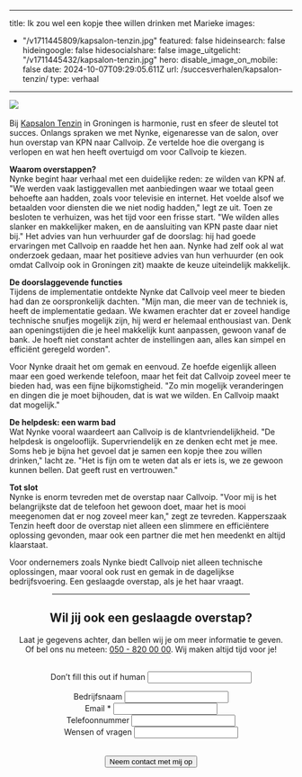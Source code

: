 
 ---
title: Ik zou wel een kopje thee willen drinken met Marieke
images:
- "/v1711445809/kapsalon-tenzin.jpg"
featured: false
hideinsearch: false
hideingoogle: false
hidesocialshare: false
image_uitgelicht: "/v1711445432/kapsalon-tenzin.jpg"
hero:
  disable_image_on_mobile: false
date: 2024-10-07T09:29:05.611Z
url: /succesverhalen/kapsalon-tenzin/
type: verhaal

---
<img src="https://res.cloudinary.com/callvoip/image/upload/v1728373531/kapsalon-tenzin.jpg"><br><br>
Bij <a href="https://www.tenzin.nl/">Kapsalon Tenzin</a> in Groningen is harmonie, rust en sfeer de sleutel tot succes. Onlangs spraken we met Nynke, eigenaresse van de salon, over hun overstap van KPN naar Callvoip. Ze vertelde hoe die overgang is verlopen en wat hen heeft overtuigd om voor Callvoip te kiezen.

<strong>Waarom overstappen?</strong><br>
Nynke begint haar verhaal met een duidelijke reden: ze wilden van KPN af. "We werden vaak lastiggevallen met aanbiedingen waar we totaal geen behoefte aan hadden, zoals voor televisie en internet. Het voelde alsof we betaalden voor diensten die we niet nodig hadden," legt ze uit. Toen ze besloten te verhuizen, was het tijd voor een frisse start. "We wilden alles slanker en makkelijker maken, en de aansluiting van KPN paste daar niet bij." Het advies van hun verhuurder gaf de doorslag: hij had goede ervaringen met Callvoip en raadde het hen aan. Nynke had zelf ook al wat onderzoek gedaan, maar het positieve advies van hun verhuurder (en ook omdat Callvoip ook in Groningen zit) maakte de keuze uiteindelijk makkelijk. 

<strong>De doorslaggevende functies</strong><br>
Tijdens de implementatie ontdekte Nynke dat Callvoip veel meer te bieden had dan ze oorspronkelijk dachten. "Mijn man, die meer van de techniek is, heeft de implementatie gedaan. We kwamen erachter dat er zoveel handige technische snufjes mogelijk zijn, hij werd er helemaal enthousiast van. Denk aan openingstijden die je heel makkelijk kunt aanpassen, gewoon vanaf de bank. Je hoeft niet constant achter de instellingen aan, alles kan simpel en efficiënt geregeld worden".

Voor Nynke draait het om gemak en eenvoud. Ze hoefde eigenlijk alleen maar een goed werkende telefoon, maar het feit dat Callvoip zoveel meer te bieden had, was een fijne bijkomstigheid. "Zo min mogelijk veranderingen en dingen die je moet bijhouden, dat is wat we wilden. En Callvoip maakt dat mogelijk."

<strong>De helpdesk: een warm bad</strong><br>
Wat Nynke vooral waardeert aan Callvoip is de klantvriendelijkheid. "De helpdesk is ongelooflijk. Supervriendelijk en ze denken echt met je mee. Soms heb je bijna het gevoel dat je samen een kopje thee zou willen drinken," lacht ze. "Het is fijn om te weten dat als er iets is, we ze gewoon kunnen bellen. Dat geeft rust en vertrouwen."

<strong>Tot slot</strong><br>
Nynke is enorm tevreden met de overstap naar Callvoip. "Voor mij is het belangrijkste dat de telefoon het gewoon doet, maar het is mooi meegenomen dat er nog zoveel meer kan," zegt ze tevreden. Kapperszaak Tenzin heeft door de overstap niet alleen een slimmere en efficiëntere oplossing gevonden, maar ook een partner die met hen meedenkt en altijd klaarstaat.

Voor ondernemers zoals Nynke biedt Callvoip niet alleen technische oplossingen, maar vooral ook rust en gemak in de dagelijkse bedrijfsvoering. Een geslaagde overstap, als je het haar vraagt.

<center><hr width="70%"><h2>Wil jij ook een geslaagde overstap?</h2>
Laat je gegevens achter, dan bellen wij je om meer informatie te geven.<br>Of bel ons nu meteen: <a href="tel:+31508200000">050 - 820
  00 00</a>. Wij maken altijd tijd voor je!
      <br><br><div>
          <form class="mb-6" name="Tenzin-verhaal" action="/bedank/tour/" accept-charset="UTF-8" method="POST" data-netlify="true">
              <input type="hidden" name="form-name" value="Tenzin-verhaal" />
              <p class="hidden"> <label>Don’t fill this out if human <input name="bot-field"> </label> </p>
              <p> <input type="hidden" id="formlayout" name="formlayout" value="d-948a1897e5e645e5b41ed33ccdd3d8bb"
                      class="hidden"> </p>
              <p> <input type="hidden" id="formto" name="formto" value="offerte" class="hidden"> </p>
              <div class="layout-split">
                  <div class="mb-4"> <label for="bedrijfsnaam" class="block">Bedrijfsnaam</label> <input type="text"
                          id="bedrijfsnaam" name="bedrijfsnaam" class="w-full border border-grey-light bg-white px-3 py-2 text-base">
                  </div>
                  <div class="mb-4"> <label for="email" class="block">Email <span class="text-red">*</span></label> <input
                          type="email" id="email" name="email"
                          class="w-full border border-grey-light bg-white px-3 py-2 text-base" required=""> </div>
              </div>
              <div class="layout-split">
                  <div class="mb-4"> <label for="telefoonnummer" class="block">Telefoonnummer</label> <input type="text"
                          id="telefoonnummer" name="telefoonnummer"
                          class="w-full border border-grey-light bg-white px-3 py-2 text-base"> </div>
                  <div class="mb-4"> <label for="terugbelmoment" class="block">Wensen of vragen</label> <input type="text"
                          id="wensenvragen" name="wensenvragen"
                          class="w-full border border-grey-light bg-white px-3 py-2 text-base"> </div>
              </div>
              <br>
              <p> <button type="submit" class="button">Neem contact met mij op</button> </p>
          </form>
      </div>
  </div></center>
